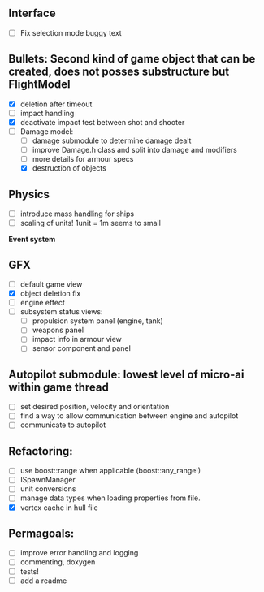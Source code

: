 ## Interface
- [ ] Fix selection mode buggy text

## Bullets: Second kind of game object that can be created, does not posses substructure but FlightModel
- [x] deletion after timeout
- [ ] impact handling
- [x] deactivate impact test between shot and shooter
- [ ] Damage model:
  - [ ] damage submodule to determine damage dealt
  - [ ] improve Damage.h class and split into damage and modifiers
  - [ ] more details for armour specs
  - [x] destruction of objects

## Physics
- [ ] introduce mass handling for ships
- [ ] scaling of units! 1unit = 1m seems to small

**Event system**

 
## GFX
- [ ] default game view
- [x] object deletion fix
- [ ] engine effect
- [ ] subsystem status views:
  - [ ] propulsion system panel (engine, tank)
  - [ ] weapons panel
  - [ ] impact info in armour view
  - [ ] sensor component and panel

## Autopilot submodule: lowest level of micro-ai within game thread
- [ ] set desired position, velocity and orientation
- [ ] find a way to allow communication between engine and autopilot
- [ ] communicate to autopilot

## Refactoring:
- [ ] use boost::range when applicable (boost::any_range!)
- [ ] ISpawnManager
- [ ] unit conversions
- [ ] manage data types when loading properties from file.
- [x] vertex cache in hull file

## Permagoals:
- [ ] improve error handling and logging
- [ ] commenting, doxygen
- [ ] tests!
- [ ] add a readme
